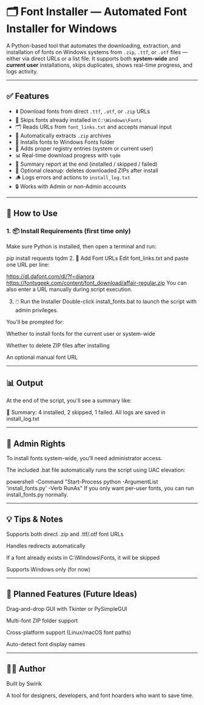 # 🗂️ Font Installer — Automated Font Installer for Windows

A Python-based tool that automates the downloading, extraction, and installation of fonts on Windows systems from `.zip`, `.ttf`, or `.otf` files — either via direct URLs or a list file. It supports both **system-wide** and **current user** installations, skips duplicates, shows real-time progress, and logs activity.

---

## ✅ Features

- ⬇️ Download fonts from direct `.ttf`, `.otf`, or `.zip` URLs
- 🧠 Skips fonts already installed in `C:\Windows\Fonts`
- 🗂️ Reads URLs from `font_links.txt` and accepts manual input
- 🧵 Automatically extracts `.zip` archives
- 📝 Installs fonts to Windows Fonts folder
- 🧱 Adds proper registry entries (system or current user)
- 📊 Real-time download progress with `tqdm`
- 🧾 Summary report at the end (installed / skipped / failed)
- 🧹 Optional cleanup: deletes downloaded ZIPs after install
- 🪵 Logs errors and actions to `install_log.txt`
- 🔒 Works with Admin or non-Admin accounts

---

## 🚀 How to Use

### 1. 📦 Install Requirements (first time only)
Make sure Python is installed, then open a terminal and run:

pip install requests tqdm
2. 📝 Add Font URLs
Edit font_links.txt and paste one URL per line:

https://dl.dafont.com/dl/?f=dianora
https://fontsgeek.com/content/font_download/affair-regular.zip
You can also enter a URL manually during script execution.

3. 🖱️ Run the Installer
Double-click install_fonts.bat to launch the script with admin privileges.

You'll be prompted for:

Whether to install fonts for the current user or system-wide

Whether to delete ZIP files after installing

An optional manual font URL

---

## 📊 Output
At the end of the script, you'll see a summary like:

🎉 Summary: 4 installed, 2 skipped, 1 failed.
All logs are saved in install_log.txt

---

## 🔐 Admin Rights
To install fonts system-wide, you’ll need administrator access.

The included .bat file automatically runs the script using UAC elevation:

powershell -Command "Start-Process python -ArgumentList 'install_fonts.py' -Verb RunAs"
If you only want per-user fonts, you can run install_fonts.py normally.

---

## 💡 Tips & Notes
Supports both direct .zip and .ttf/.otf font URLs

Handles redirects automatically

If a font already exists in C:\Windows\Fonts, it will be skipped

Supports Windows only (for now)


---

## 📌 Planned Features (Future Ideas)
Drag-and-drop GUI with Tkinter or PySimpleGUI

Multi-font ZIP folder support

Cross-platform support (Linux/macOS font paths)

Auto-detect font display names

---

## 👨‍💻 Author
Built by Swirik

A tool for designers, developers, and font hoarders who want to save time.
